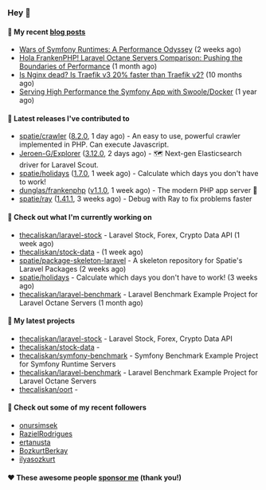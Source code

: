### Hey 👋

#### 📜 My recent [blog posts](https://caliskanemre.medium.com/)

- [Wars of Symfony Runtimes: A Performance Odyssey](https://medium.com/beyn-technology/wars-of-symfony-runtimes-a-performance-odyssey-7b0120e8f9e1?source=rss-cf41ab240584------2) (2 weeks ago)
- [Hola FrankenPHP! Laravel Octane Servers Comparison: Pushing the Boundaries of Performance](https://medium.com/beyn-technology/hola-frankenphp-laravel-octane-servers-comparison-pushing-the-boundaries-of-performance-d3e7ad8e652c?source=rss-cf41ab240584------2) (1 month ago)
- [Is Nginx dead? Is Traefik v3 20% faster than Traefik v2?](https://medium.com/beyn-technology/is-nginx-dead-is-traefik-v3-20-faster-than-traefik-v2-f28ffb7eed3e?source=rss-cf41ab240584------2) (10 months ago)
- [Serving High Performance the Symfony App with Swoole/Docker](https://medium.com/beyn-technology/serving-high-performance-the-symfony-app-with-swoole-docker-758d8f176889?source=rss-cf41ab240584------2) (1 year ago)

#### 🔭 Latest releases I've contributed to

- [spatie/crawler](https://github.com/spatie/crawler) ([8.2.0](https://github.com/spatie/crawler/releases/tag/8.2.0), 1 day ago) - An easy to use,  powerful crawler implemented in PHP. Can execute Javascript.
- [Jeroen-G/Explorer](https://github.com/Jeroen-G/Explorer) ([3.12.0](https://github.com/Jeroen-G/Explorer/releases/tag/3.12.0), 2 days ago) - 🗺️ Next-gen Elasticsearch driver for Laravel Scout.
- [spatie/holidays](https://github.com/spatie/holidays) ([1.7.0](https://github.com/spatie/holidays/releases/tag/1.7.0), 1 week ago) - Calculate which days you don&#39;t have to work!
- [dunglas/frankenphp](https://github.com/dunglas/frankenphp) ([v1.1.0](https://github.com/dunglas/frankenphp/releases/tag/v1.1.0), 1 week ago) - The modern PHP app server 🧟
- [spatie/ray](https://github.com/spatie/ray) ([1.41.1](https://github.com/spatie/ray/releases/tag/1.41.1), 3 weeks ago) - Debug with Ray to fix problems faster

#### 👷 Check out what I'm currently working on

- [thecaliskan/laravel-stock](https://github.com/thecaliskan/laravel-stock) - Laravel Stock, Forex, Crypto Data API (1 week ago)
- [thecaliskan/stock-data](https://github.com/thecaliskan/stock-data) -  (1 week ago)
- [spatie/package-skeleton-laravel](https://github.com/spatie/package-skeleton-laravel) - A skeleton repository for Spatie&#39;s Laravel Packages (2 weeks ago)
- [spatie/holidays](https://github.com/spatie/holidays) - Calculate which days you don&#39;t have to work! (3 weeks ago)
- [thecaliskan/laravel-benchmark](https://github.com/thecaliskan/laravel-benchmark) - Laravel Benchmark Example Project for Laravel Octane Servers (1 month ago)

#### 🌱 My latest projects

- [thecaliskan/laravel-stock](https://github.com/thecaliskan/laravel-stock) - Laravel Stock, Forex, Crypto Data API
- [thecaliskan/stock-data](https://github.com/thecaliskan/stock-data) - 
- [thecaliskan/symfony-benchmark](https://github.com/thecaliskan/symfony-benchmark) - Symfony Benchmark Example Project for Symfony Runtime Servers 
- [thecaliskan/laravel-benchmark](https://github.com/thecaliskan/laravel-benchmark) - Laravel Benchmark Example Project for Laravel Octane Servers
- [thecaliskan/oort](https://github.com/thecaliskan/oort) - 

#### 👯 Check out some of my recent followers

- [onursimsek](https://github.com/onursimsek)
- [RazielRodrigues](https://github.com/RazielRodrigues)
- [ertanusta](https://github.com/ertanusta)
- [BozkurtBerkay](https://github.com/BozkurtBerkay)
- [ilyasozkurt](https://github.com/ilyasozkurt)

#### ❤️ These awesome people [sponsor me](https://github.com/sponsors/thecaliskan) (thank you!)

